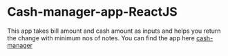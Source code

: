 # Cash-manager-app-ReactJS
This app takes bill amount and cash amount as inputs and helps you return the change with minimum nos of notes.
You can find the app here [cash-manager](https://inj9u.csb.app)
